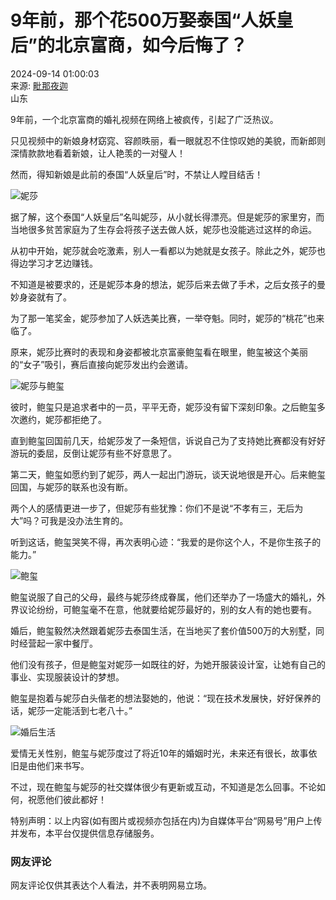 # 9年前，那个花500万娶泰国“人妖皇后”的北京富商，如今后悔了？

2024-09-14 01:00:03  
来源: [毗那夜迦](https://www.163.com/dy/media/T1723100894333.html)  
山东 

9年前，一个北京富商的婚礼视频在网络上被疯传，引起了广泛热议。

只见视频中的新娘身材窈窕、容颜昳丽，看一眼就忍不住惊叹她的美貌，而新郎则深情款款地看着新娘，让人艳羡的一对璧人！

然而，得知新娘是此前的泰国“人妖皇后”时，不禁让人瞠目结舌！

![妮莎](https://nimg.ws.126.net/?url=http%3A%2F%2Fdingyue.ws.126.net%2F2024%2F0912%2F36dc19a5j00sjogmn001wd000to00iqm.jpg&thumbnail=660x2147483647&quality=80&type=jpg)

据了解，这个泰国“人妖皇后”名叫妮莎，从小就长得漂亮。但是妮莎的家里穷，而当地很多贫苦家庭为了生存会将孩子送去做人妖，妮莎也没能逃过这样的命运。

从初中开始，妮莎就会吃激素，别人一看都以为她就是女孩子。除此之外，妮莎也得边学习才艺边赚钱。

不知道是被要求的，还是妮莎本身的想法，妮莎后来去做了手术，之后女孩子的曼妙身姿就有了。

为了那一笔奖金，妮莎参加了人妖选美比赛，一举夺魁。同时，妮莎的“桃花”也来临了。

原来，妮莎比赛时的表现和身姿都被北京富豪鲍玺看在眼里，鲍玺被这个美丽的“女子”吸引，赛后直接向妮莎发出约会邀请。

![妮莎与鲍玺](https://nimg.ws.126.net/?url=http%3A%2F%2Fdingyue.ws.126.net%2F2024%2F0912%2Fbebf3fd4j00sjogmn0027d000to00lgm.jpg&thumbnail=660x2147483647&quality=80&type=jpg)

彼时，鲍玺只是追求者中的一员，平平无奇，妮莎没有留下深刻印象。之后鲍玺多次邀约，妮莎都拒绝了。

直到鲍玺回国前几天，给妮莎发了一条短信，诉说自己为了支持她比赛都没有好好游玩的委屈，反倒让妮莎有些不好意思了。

第二天，鲍玺如愿约到了妮莎，两人一起出门游玩，谈天说地很是开心。后来鲍玺回国，与妮莎的联系也没有断。

两个人的感情更进一步了，但妮莎有些犹豫：你们不是说“不孝有三，无后为大”吗？可我是没办法生育的。

听到这话，鲍玺哭笑不得，再次表明心迹：“我爱的是你这个人，不是你生孩子的能力。”

![鲍玺](https://nimg.ws.126.net/?url=http%3A%2F%2Fdingyue.ws.126.net%2F2024%2F0912%2Fb352cc6fj00sjogmn001yd000to00g4m.jpg&thumbnail=660x2147483647&quality=80&type=jpg)

鲍玺说服了自己的父母，最终与妮莎终成眷属，他们还举办了一场盛大的婚礼，外界议论纷纷，可鲍玺毫不在意，他就要给妮莎最好的，别的女人有的她也要有。

婚后，鲍玺毅然决然跟着妮莎去泰国生活，在当地买了套价值500万的大别墅，同时经营起一家中餐厅。

他们没有孩子，但是鲍玺对妮莎一如既往的好，为她开服装设计室，让她有自己的事业、实现服装设计的梦想。

鲍玺是抱着与妮莎白头偕老的想法娶她的，他说：“现在技术发展快，好好保养的话，妮莎一定能活到七老八十。”

![婚后生活](https://nimg.ws.126.net/?url=http%3A%2F%2Fdingyue.ws.126.net%2F2024%2F0912%2F49c27702j00sjogmn001bd000to00gmm.jpg&thumbnail=660x2147483647&quality=80&type=jpg)

爱情无关性别，鲍玺与妮莎度过了将近10年的婚姻时光，未来还有很长，故事依旧是由他们来书写。

不过，现在鲍玺与妮莎的社交媒体很少有更新或互动，不知道是怎么回事。不论如何，祝愿他们彼此都好！

特别声明：以上内容(如有图片或视频亦包括在内)为自媒体平台“网易号”用户上传并发布，本平台仅提供信息存储服务。

### 网友评论

网友评论仅供其表达个人看法，并不表明网易立场。